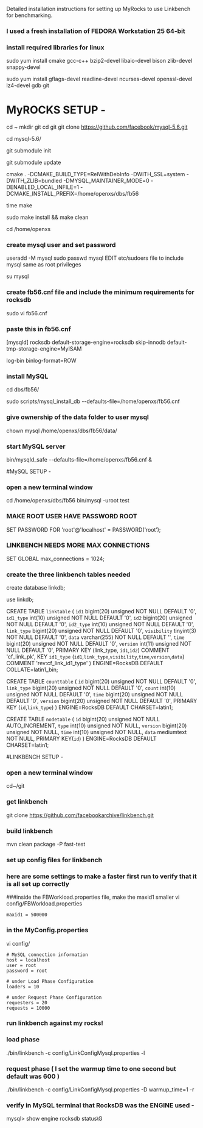 Detailed installation instructions for setting up MyRocks to use Linkbench for benchmarking.

### I used a fresh installation of FEDORA Workstation 25 64-bit

### install required libraries for linux
sudo yum install cmake gcc-c++ bzip2-devel libaio-devel bison zlib-devel snappy-devel

sudo yum install gflags-devel readline-devel ncurses-devel openssl-devel lz4-devel gdb git



# MyROCKS SETUP - 

cd ~
mkdir git
cd git
git clone https://github.com/facebook/mysql-5.6.git

cd mysql-5.6/

git submodule init

git submodule update

cmake . -DCMAKE_BUILD_TYPE=RelWithDebInfo -DWITH_SSL=system -DWITH_ZLIB=bundled -DMYSQL_MAINTAINER_MODE=0 -DENABLED_LOCAL_INFILE=1 -DCMAKE_INSTALL_PREFIX=/home/openxs/dbs/fb56

time make

sudo make install && make clean 

cd /home/openxs

### create mysql user and set password
useradd -M mysql
sudo passwd mysql
EDIT etc/sudoers file to include mysql same as root privileges

su mysql

### create fb56.cnf file and include the minimum requirements for rocksdb
sudo vi fb56.cnf

### paste this in fb56.cnf
[mysqld]
rocksdb
default-storage-engine=rocksdb
skip-innodb
default-tmp-storage-engine=MyISAM

log-bin
binlog-format=ROW


### install MySQL
cd dbs/fb56/

sudo scripts/mysql_install_db --defaults-file=/home/openxs/fb56.cnf

### give ownership of the data folder to user mysql
chown mysql /home/openxs/dbs/fb56/data/

### start MySQL server
bin/mysqld_safe --defaults-file=/home/openxs/fb56.cnf &


#MySQL SETUP - 

### open a new terminal window
cd /home/openxs/dbs/fb56
bin/mysql -uroot test

### MAKE ROOT USER HAVE PASSWORD ROOT
SET PASSWORD FOR 'root'@'localhost' = PASSWORD(‘root’);

### LINKBENCH NEEDS MORE MAX CONNECTIONS
SET GLOBAL max_connections = 1024;


### create the three linkbench tables needed

create database linkdb;

use linkdb;


  CREATE TABLE `linktable` (
    `id1` bigint(20) unsigned NOT NULL DEFAULT '0',
    `id1_type` int(10) unsigned NOT NULL DEFAULT '0',
    `id2` bigint(20) unsigned NOT NULL DEFAULT '0',
    `id2_type` int(10) unsigned NOT NULL DEFAULT '0',
    `link_type` bigint(20) unsigned NOT NULL DEFAULT '0',
    `visibility` tinyint(3) NOT NULL DEFAULT '0',
    `data` varchar(255) NOT NULL DEFAULT '',
    `time` bigint(20) unsigned NOT NULL DEFAULT '0',
    `version` int(11) unsigned NOT NULL DEFAULT '0',
    PRIMARY KEY (link_type, `id1`,`id2`) COMMENT 'cf_link_pk',
    KEY `id1_type` (`id1`,`link_type`,`visibility`,`time`,`version`,`data`) COMMENT 'rev:cf_link_id1_type'
  ) ENGINE=RocksDB DEFAULT COLLATE=latin1_bin; 

CREATE TABLE `counttable` (
  `id` bigint(20) unsigned NOT NULL DEFAULT '0',
  `link_type` bigint(20) unsigned NOT NULL DEFAULT '0',
  `count` int(10) unsigned NOT NULL DEFAULT '0',
  `time` bigint(20) unsigned NOT NULL DEFAULT '0',
  `version` bigint(20) unsigned NOT NULL DEFAULT '0',
  PRIMARY KEY (`id`,`link_type`)
) ENGINE=RocksDB DEFAULT CHARSET=latin1;

CREATE TABLE `nodetable` (
  `id` bigint(20) unsigned NOT NULL AUTO_INCREMENT,
  `type` int(10) unsigned NOT NULL,
  `version` bigint(20) unsigned NOT NULL,
  `time` int(10) unsigned NOT NULL,
  `data` mediumtext NOT NULL,
  PRIMARY KEY(`id`)
) ENGINE=RocksDB DEFAULT CHARSET=latin1;


#LINKBENCH SETUP - 

### open a new terminal window

cd~/git

### get linkbench
git clone https://github.com/facebookarchive/linkbench.git

### build linkbench
mvn clean package -P fast-test

### set up config files for linkbench
### here are some settings to make a faster first run to verify that it is all set up correctly 
###inside the FBWorkload.properties file, make the maxid1 smaller
vi config/FBWorkload.properties

	maxid1 = 500000

### in the MyConfig.properties
vi config/

	# MySQL connection information
	host = localhost 
	user = root
	password = root

	# under Load Phase Configuration 
	loaders = 10

	# under Request Phase Configuration 
	requesters = 20
	requests = 10000


### run linkbench against my rocks!

### load phase
./bin/linkbench -c config/LinkConfigMysql.properties -l

### request phase ( I set the warmup time to one second but default was 600 )
./bin/linkbench -c config/LinkConfigMysql.properties -D warmup_time=1 -r

### verify in MySQL terminal that RocksDB was the ENGINE used - 
mysql> show engine rocksdb status\G
